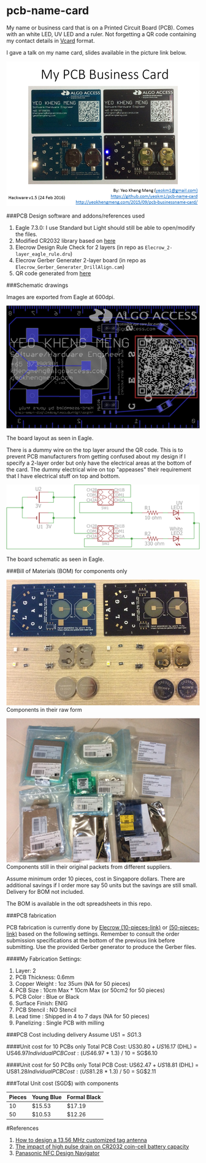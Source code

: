 # pcb-name-card

My name or business card that is on a Printed Circuit Board (PCB). Comes with an white LED, UV LED and a ruler. Not forgetting a QR code containing my contact details in [Vcard](https://en.wikipedia.org/wiki/VCard) format.

I gave a talk on my name card, slides available in the picture link below.

[![My slides on slideshare](images/first-slide.png)](http://www.slideshare.net/yeokm1/pcb-business-card)

###PCB Design software and addons/references used

1. Eagle 7.3.0: I use Standard but Light should still be able to open/modify the files.
2. Modified CR2032 library based on [here](https://github.com/nickaknudson/eagle-nickaknudson/blob/master/cr2032.lbr)
2. Elecrow Design Rule Check for 2 layers (in repo as `Elecrow_2-layer_eagle_rule.dru`)
3. Elecrow Gerber Generater 2-layer board (in repo as `Elecrow_Gerber_Generater_DrillAlign.cam`)
4. QR code generated from [here](http://goqr.me/)

###Schematic drawings

Images are exported from Eagle at 600dpi.

![Screen](images/board.png)

The board layout as seen in Eagle.

There is a dummy wire on the top layer around the QR code. This is to prevent PCB manufacturers from getting confused about my design if I specify a 2-layer order but only have the electrical areas at the bottom of the card. The dummy electrical wire on top "appeases" their requirement that I have electrical stuff on top and bottom.

![Screen](images/schematic.png)

The board schematic as seen in Eagle.

###Bill of Materials (BOM) for components only

![Screen](images/pcb-name-card-bom1-resized.jpg)  
Components in their raw form

![Screen](images/pcb-name-card-bom2.jpg)
Components still in their original packets from different suppliers.

Assume minimum order 10 pieces, cost in Singapore dollars. There are additional savings if I order more say 50 units but the savings are still small. Delivery for BOM not included.

The BOM is available in the odt spreadsheets in this repo.

###PCB fabrication

PCB fabrication is currently done by [Elecrow (10-pieces-link)](http://www.elecrow.com/10pcs-2-layer-pcb-p-1175.html) or [(50-pieces-link)](http://www.elecrow.com/50pcs-2-layer-pcb-enig-p-1172.html) based on the following settings. Remember to consult the order submission specifications at the bottom of the previous link before submitting. Use the provided Gerber generator to produce the Gerber files.

####My Fabrication Settings:

1. Layer: 2
2. PCB Thickness: 0.6mm
3. Copper Weight : 1oz 35um (NA for 50 pieces)
4. PCB Size : 10cm Max * 10cm Max (or 50cm2 for 50 pieces)
5. PCB Color : Blue or Black
6. Surface Finish: ENIG
7. PCB Stencil : NO Stencil
8. Lead time : Shipped in 4 to 7 days (NA for 50 pieces)
9. Panelizing : Single PCB with milling

###PCB Cost including delivery
Assume US$1 = SG$1.3

####Unit cost for 10 PCBs only
Total PCB Cost: US$30.80 + US$16.17 (DHL) = US$46.97  
Individual PCB Cost: (US$46.97 * 1.3) / 10 = SG$6.10  

####Unit cost for 50 PCBs only
Total PCB Cost: US$62.47 + US$18.81 (DHL) = US$81.28  
Individual PCB Cost: (US$81.28 * 1.3) / 50 = SG$2.11  

###Total Unit cost (SGD$) with components

| Pieces | Young Blue | Formal Black |
|--------|------------|--------------|
| 10 | $15.53 | $17.19 |
| 50 | $10.53 | $12.26 |

#References
1. [How to design a 13.56 MHz
customized tag antenna](http://www.st.com/st-web-ui/static/active/jp/resource/technical/document/application_note/CD00221490.pdf)
2. [The impact of high pulse drain on CR2032 coin-cell battery capacity](http://m.eet.com/media/1121454/c0924post.pdf)
3. [Panasonic NFC Design Navigator](http://www.semicon.panasonic.co.jp/en/tool/nfcdesignnavigator/)
